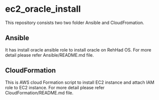 ec2_oracle_install
=========

This repository consists two two folder Ansible and CloudFromation. 

Ansible
------------

It has install oracle ansible role to install oracle on RehHad OS.
For more detail please refer Ansible/README.md file. 

CloudFormation
--------------

This is AWS cloud Formation script to install EC2 instance and attach IAM role to EC2 instance.
For more detail please refer CloudFormation/README.md file.


